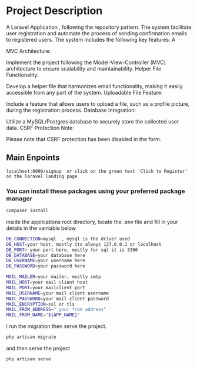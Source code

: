 # Project Description

A Laravel Application , following the repository pattern. The system facilitate user registration and automate the process of sending confirmation emails to registered users. The system includes the following key features: A

MVC Architecture:

Implement the project following the Model-View-Controller (MVC) architecture to ensure scalability and maintainability.
Helper File Functionality:

Develop a helper file that harmonizes email functionality, making it easily accessible from any part of the system.
Uploadable File Feature:

Include a feature that allows users to upload a file, such as a profile picture, during the registration process.
Database Integration:

Utilize a MySQL/Postgres database to securely store the collected user data.
CSRF Protection Note:

Please note that CSRF protection has been disabled in the form.

## Main Enpoints

```curl
localhost:8000/signup  or click on the green text 'Click to Register' on the laravel landing page

```

### You can install these packages using your preferred package manager

```bash
composer install
```

inside the applications root directory, locate the .env file and fill in your detalis in the varriable below

```bash
DB_CONNECTION=mysql  , mysql is the driver used
DB_HOST=your host, mostly its always 127.0.0.1 or localhost
DB_PORT= your port here, mostly for sql it is 3306
DB_DATABASE=your database here
DB_USERNAME=your username here
DB_PASSWORD=your password here

MAIL_MAILER=your mailer, mostly smtp
MAIL_HOST=your mail client host
MAIL_PORT=your mailclient port
MAIL_USERNAME=your mail client username
MAIL_PASSWORD=your mail client password
MAIL_ENCRYPTION=ssl or tls
MAIL_FROM_ADDRESS=" your from address"
MAIL_FROM_NAME="${APP_NAME}"

```

l
run the migration then serve the project.

```bash
php artisan migrate

```

and then serve the project

```bash
php artisan serve
```
